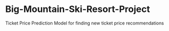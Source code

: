 # Big-Mountain-Ski-Resort-Project
Ticket Price Prediction Model for finding new ticket price recommendations 
